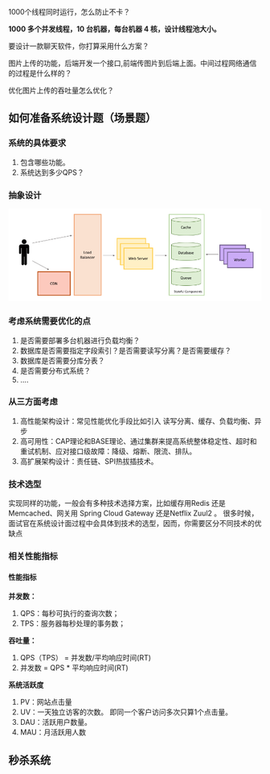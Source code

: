 1000个线程同时运行，怎么防止不卡？

**1000 多个并发线程，10 台机器，每台机器 4 核，设计线程池大小。**

要设计一款聊天软件，你打算采用什么方案？

图片上传的功能，后端开发一个接口,前端传图片到后端上面。中间过程网络通信的过程是什么样的？

优化图片上传的吞吐量怎么优化？





## 如何准备系统设计题（场景题）



### 系统的具体要求

1. 包含哪些功能。
2. 系统达到多少QPS？



###  抽象设计

![image-20230622155507865](./image/image-20230622155507865.png)



### 考虑系统需要优化的点

1. 是否需要部署多台机器进行负载均衡？
2. 数据库是否需要指定字段索引？是否需要读写分离？是否需要缓存？
3. 数据库是否需要分库分表？
4. 是否需要分布式系统？
5.   .... 



### 从三方面考虑

1. 高性能架构设计：常见性能优化手段比如引入 读写分离、缓存、负载均衡、异步 
2. 高可用性：CAP理论和BASE理论、通过集群来提高系统整体稳定性、超时和重试机制、应对接口级故障：降级、熔断、限流、排队。
3. 高扩展架构设计：责任链、SPI热拔插技术。



### 技术选型

实现同样的功能，一般会有多种技术选择方案，比如缓存用Redis 还是 Memcached、网关用 Spring Cloud Gateway 还是Netflix Zuul2 。 很多时候，面试官在系统设计面过程中会具体到技术的选型，因而，你需要区分不同技术的优缺点



### 相关性能指标



#### 性能指标

**并发数：**

1. QPS：每秒可执行的查询次数；
2. TPS：服务器每秒处理的事务数；



**吞吐量：**

1. QPS（TPS） = 并发数/平均响应时间(RT)
2. 并发数 = QPS * 平均响应时间(RT)



**系统活跃度**

1. PV：网站点击量
2. UV：一天独立访客的次数。 即同一个客户访问多次只算1个点击量。
3. DAU：活跃用户数量。
4. MAU：月活跃用人数



## 秒杀系统



